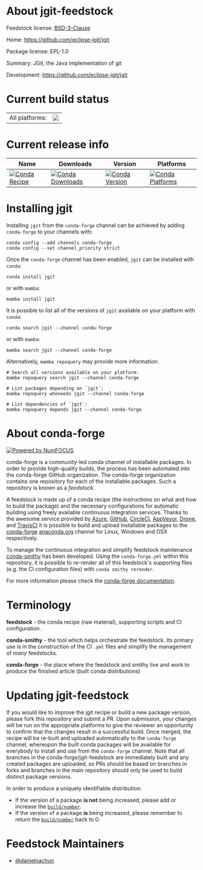 About jgit-feedstock
====================

Feedstock license: [BSD-3-Clause](https://github.com/conda-forge/jgit-feedstock/blob/main/LICENSE.txt)

Home: https://github.com/eclipse-jgit/jgit

Package license: EPL-1.0

Summary: JGit, the Java implementation of git

Development: https://github.com/eclipse-jgit/jgit

Current build status
====================


<table><tr><td>All platforms:</td>
    <td>
      <a href="https://dev.azure.com/conda-forge/feedstock-builds/_build/latest?definitionId=24149&branchName=main">
        <img src="https://dev.azure.com/conda-forge/feedstock-builds/_apis/build/status/jgit-feedstock?branchName=main">
      </a>
    </td>
  </tr>
</table>

Current release info
====================

| Name | Downloads | Version | Platforms |
| --- | --- | --- | --- |
| [![Conda Recipe](https://img.shields.io/badge/recipe-jgit-green.svg)](https://anaconda.org/conda-forge/jgit) | [![Conda Downloads](https://img.shields.io/conda/dn/conda-forge/jgit.svg)](https://anaconda.org/conda-forge/jgit) | [![Conda Version](https://img.shields.io/conda/vn/conda-forge/jgit.svg)](https://anaconda.org/conda-forge/jgit) | [![Conda Platforms](https://img.shields.io/conda/pn/conda-forge/jgit.svg)](https://anaconda.org/conda-forge/jgit) |

Installing jgit
===============

Installing `jgit` from the `conda-forge` channel can be achieved by adding `conda-forge` to your channels with:

```
conda config --add channels conda-forge
conda config --set channel_priority strict
```

Once the `conda-forge` channel has been enabled, `jgit` can be installed with `conda`:

```
conda install jgit
```

or with `mamba`:

```
mamba install jgit
```

It is possible to list all of the versions of `jgit` available on your platform with `conda`:

```
conda search jgit --channel conda-forge
```

or with `mamba`:

```
mamba search jgit --channel conda-forge
```

Alternatively, `mamba repoquery` may provide more information:

```
# Search all versions available on your platform:
mamba repoquery search jgit --channel conda-forge

# List packages depending on `jgit`:
mamba repoquery whoneeds jgit --channel conda-forge

# List dependencies of `jgit`:
mamba repoquery depends jgit --channel conda-forge
```


About conda-forge
=================

[![Powered by
NumFOCUS](https://img.shields.io/badge/powered%20by-NumFOCUS-orange.svg?style=flat&colorA=E1523D&colorB=007D8A)](https://numfocus.org)

conda-forge is a community-led conda channel of installable packages.
In order to provide high-quality builds, the process has been automated into the
conda-forge GitHub organization. The conda-forge organization contains one repository
for each of the installable packages. Such a repository is known as a *feedstock*.

A feedstock is made up of a conda recipe (the instructions on what and how to build
the package) and the necessary configurations for automatic building using freely
available continuous integration services. Thanks to the awesome service provided by
[Azure](https://azure.microsoft.com/en-us/services/devops/), [GitHub](https://github.com/),
[CircleCI](https://circleci.com/), [AppVeyor](https://www.appveyor.com/),
[Drone](https://cloud.drone.io/welcome), and [TravisCI](https://travis-ci.com/)
it is possible to build and upload installable packages to the
[conda-forge](https://anaconda.org/conda-forge) [anaconda.org](https://anaconda.org/)
channel for Linux, Windows and OSX respectively.

To manage the continuous integration and simplify feedstock maintenance
[conda-smithy](https://github.com/conda-forge/conda-smithy) has been developed.
Using the ``conda-forge.yml`` within this repository, it is possible to re-render all of
this feedstock's supporting files (e.g. the CI configuration files) with ``conda smithy rerender``.

For more information please check the [conda-forge documentation](https://conda-forge.org/docs/).

Terminology
===========

**feedstock** - the conda recipe (raw material), supporting scripts and CI configuration.

**conda-smithy** - the tool which helps orchestrate the feedstock.
                   Its primary use is in the construction of the CI ``.yml`` files
                   and simplify the management of *many* feedstocks.

**conda-forge** - the place where the feedstock and smithy live and work to
                  produce the finished article (built conda distributions)


Updating jgit-feedstock
=======================

If you would like to improve the jgit recipe or build a new
package version, please fork this repository and submit a PR. Upon submission,
your changes will be run on the appropriate platforms to give the reviewer an
opportunity to confirm that the changes result in a successful build. Once
merged, the recipe will be re-built and uploaded automatically to the
`conda-forge` channel, whereupon the built conda packages will be available for
everybody to install and use from the `conda-forge` channel.
Note that all branches in the conda-forge/jgit-feedstock are
immediately built and any created packages are uploaded, so PRs should be based
on branches in forks and branches in the main repository should only be used to
build distinct package versions.

In order to produce a uniquely identifiable distribution:
 * If the version of a package **is not** being increased, please add or increase
   the [``build/number``](https://docs.conda.io/projects/conda-build/en/latest/resources/define-metadata.html#build-number-and-string).
 * If the version of a package **is** being increased, please remember to return
   the [``build/number``](https://docs.conda.io/projects/conda-build/en/latest/resources/define-metadata.html#build-number-and-string)
   back to 0.

Feedstock Maintainers
=====================

* [@danielnachun](https://github.com/danielnachun/)

